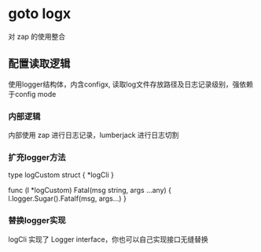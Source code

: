 <!--
 * @Author: hugo  
 * @Date: 2024-04-02 10:25
 * @LastEditors: hugo
 * @LastEditTime: 2024-04-02 14:23
 * @FilePath: \gotox\logx\README.md
 * @Description: 
 * 
 * Copyright (c) 2024 by hugo, All Rights Reserved. 
-->
# goto logx
对 zap 的使用整合

## 配置读取逻辑
使用logger结构体，内含configx, 读取log文件存放路径及日志记录级别，强依赖于config mode

### 内部逻辑
内部使用 zap 进行日志记录，lumberjack 进行日志切割

### 扩充logger方法
type logCustom struct {
	*logCli
}

func (l *logCustom) Fatal(msg string, args ...any) {
	l.logger.Sugar().Fatalf(msg, args...)
}

### 替换logger实现
logCli 实现了 Logger interface，你也可以自己实现接口无缝替换